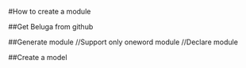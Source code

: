 #How to create a module

##Get Beluga from github

##Generate module
//Support only oneword module
//Declare module

##Create a model

##
